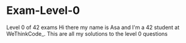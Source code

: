 # Exam-Level-0
Level 0 of 42 exams
Hi there my name is Asa and I'm a 42 student at WeThinkCode_.
This are all my solutions to the level 0 questions